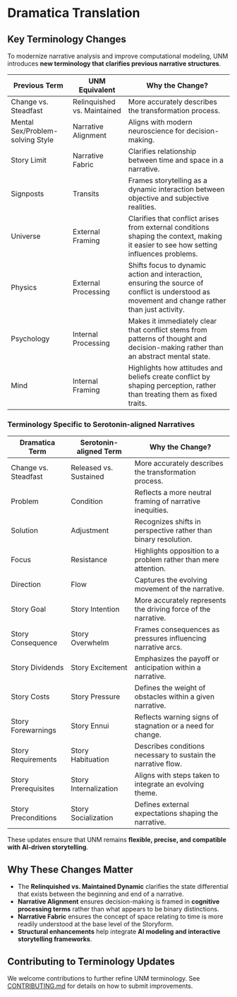 # Dramatica Translation  

## Key Terminology Changes  
To modernize narrative analysis and improve computational modeling, UNM introduces **new terminology that clarifies previous narrative structures**.  

| **Previous Term**         | **UNM Equivalent**         | **Why the Change?**                                      |
|--------------------------|--------------------------|--------------------------------------------------------|
| Change vs. Steadfast     | Relinquished vs. Maintained | More accurately describes the transformation process. |
| Mental Sex/Problem-solving Style               | Narrative Alignment      | Aligns with modern neuroscience for decision-making.  |
| Story Limit               | Narrative Fabric      | Clarifies relationship between time and space in a narrative.  |
| Signposts                | Transits                 | Frames storytelling as a dynamic interaction between objective and subjective realities.       |
| Universe        | External Framing        | Clarifies that conflict arises from external conditions shaping the context, making it easier to see how setting influences problems. |
| Physics        | External Processing      | Shifts focus to dynamic action and interaction, ensuring the source of conflict is understood as movement and change rather than just activity. |
| Psychology     | Internal Processing      | Makes it immediately clear that conflict stems from patterns of thought and decision-making rather than an abstract mental state. |
| Mind           | Internal Framing         | Highlights how attitudes and beliefs create conflict by shaping perception, rather than treating them as fixed traits. | 


### Terminology Specific to Serotonin-aligned Narratives

| **Dramatica Term**         | **Serotonin-aligned Term**         | **Why the Change?**                                      |
|--------------------------|--------------------------|--------------------------------------------------------|
| Change vs. Steadfast     | Released vs. Sustained | More accurately describes the transformation process. |
| Problem                            | Condition                          | Reflects a more neutral framing of narrative inequities. |
| Solution                           | Adjustment                         | Recognizes shifts in perspective rather than binary resolution. |
| Focus                              | Resistance                         | Highlights opposition to a problem rather than mere attention. |
| Direction                          | Flow                               | Captures the evolving movement of the narrative. |
| Story Goal                         | Story Intention                    | More accurately represents the driving force of the narrative. |
| Story Consequence                  | Story Overwhelm                    | Frames consequences as pressures influencing narrative arcs. |
| Story Dividends                    | Story Excitement                   | Emphasizes the payoff or anticipation within a narrative. |
| Story Costs                        | Story Pressure                     | Defines the weight of obstacles within a given narrative. |
| Story Forewarnings                 | Story Ennui                        | Reflects warning signs of stagnation or a need for change. |
| Story Requirements                 | Story Habituation                  | Describes conditions necessary to sustain the narrative flow. |
| Story Prerequisites                | Story Internalization              | Aligns with steps taken to integrate an evolving theme. |
| Story Preconditions                | Story Socialization                | Defines external expectations shaping the narrative. |

These updates ensure that UNM remains **flexible, precise, and compatible with AI-driven storytelling**.

## Why These Changes Matter  
- The **Relinquished vs. Maintained Dynamic** clarifies the state differential that exists between the beginning and end of a narrative.  
- **Narrative Alignment** ensures decision-making is framed in **cognitive processing terms** rather than what appears to be binary distinctions.  
- **Narrative Fabric** ensures the concept of space relating to time is more readily understood at the base level of the Storyform.
- **Structural enhancements** help integrate **AI modeling and interactive storytelling frameworks**.  


## Contributing to Terminology Updates  
We welcome contributions to further refine UNM terminology. See [CONTRIBUTING.md](/CONTRIBUTING.md) for details on how to submit improvements.
